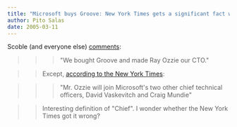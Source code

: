 ```yaml
---
title: "Microsoft buys Groove: New York Times gets a significant fact wrong?"
author: Pito Salas
date: 2005-03-11
---
```




Scoble (and everyone else)
[comments](<http://radio.weblogs.com/0001011/2005/03/10.html#a9587>):

>>

>>> "We bought Groove and made Ray Ozzie our CTO."

>>

>> Except, [according to the New York
Times](<http://www.nytimes.com/2005/03/11/technology/11soft.html?>):

>>

>>> "Mr. Ozzie will join Microsoft's two other chief technical officers, David
Vaskevitch and Craig Mundie"

>>

>> Interesting definition of "Chief". I wonder whether the New York Times got
it wrong?


